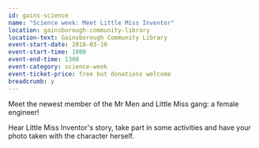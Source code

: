 ```yaml
---
id: gains-science
name: "Science week: Meet Little Miss Inventor"
location: gainsborough-community-library
location-text: Gainsborough Community Library
event-start-date: 2018-03-10
event-start-time: 1000
event-end-time: 1300
event-category: science-week
event-ticket-price: free but donations welcome
breadcrumb: y
---
```


Meet the newest member of the Mr Men and Little Miss gang: a female engineer!

Hear Little Miss Inventor's story, take part in some activities and have your photo taken with the character herself.
